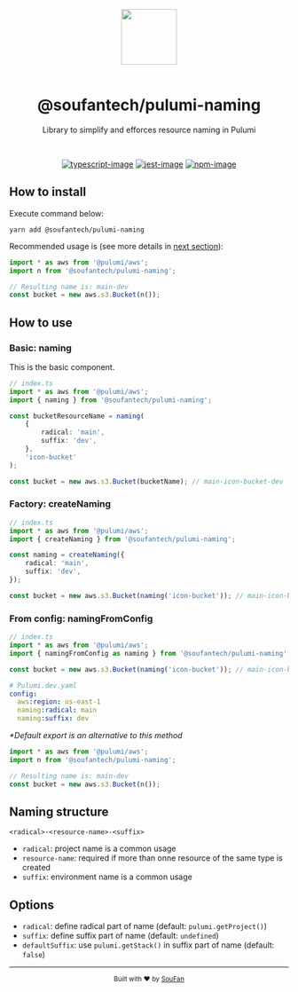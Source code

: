 <div align="center">
  <img src="https://avatars2.githubusercontent.com/u/61063724?s=200&v=4" width="100px">
</div>

<br />

<div align="center">
  <h1>@soufantech/pulumi-naming</h1>
  <p>Library to simplify and efforces resource naming in Pulumi</p>
</div>

<br />

<div align="center">

[![typescript-image]][typescript-url] [![jest-image]][jest-url] [![npm-image]][npm-url]

</div>

## How to install

Execute command below:

```shell
yarn add @soufantech/pulumi-naming
```

Recommended usage is (see more details in [next section](https://github.com/soufantech/pulumi-naming#from-config-namingfromconfig)):

```typescript
import * as aws from '@pulumi/aws';
import n from '@soufantech/pulumi-naming';

// Resulting name is: main-dev
const bucket = new aws.s3.Bucket(n());
```

## How to use

### Basic: naming

This is the basic component.

```typescript
// index.ts
import * as aws from '@pulumi/aws';
import { naming } from '@soufantech/pulumi-naming';

const bucketResourceName = naming(
    {
        radical: 'main',
        suffix: 'dev',
    },
    'icon-bucket'
);

const bucket = new aws.s3.Bucket(bucketName); // main-icon-bucket-dev
```

### Factory: createNaming

```typescript
// index.ts
import * as aws from '@pulumi/aws';
import { createNaming } from '@soufantech/pulumi-naming';

const naming = createNaming({
    radical: 'main',
    suffix: 'dev',
});

const bucket = new aws.s3.Bucket(naming('icon-bucket')); // main-icon-bucket-dev
```

### From config: namingFromConfig

```typescript
// index.ts
import * as aws from '@pulumi/aws';
import { namingFromConfig as naming } from '@soufantech/pulumi-naming';

const bucket = new aws.s3.Bucket(naming('icon-bucket')); // main-icon-bucket-dev
```

```yaml
# Pulumi.dev.yaml
config:
  aws:region: us-east-1
  naming:radical: main
  naming:suffix: dev
```

_*Default export is an alternative to this method_

```typescript
import * as aws from '@pulumi/aws';
import n from '@soufantech/pulumi-naming';

// Resulting name is: main-dev
const bucket = new aws.s3.Bucket(n());
```

## Naming structure

`<radical>-<resource-name>-<suffix>`

- `radical`: project name is a common usage
- `resource-name`: required if more than onne resource of the same type is created
- `suffix`: environment name is a common usage

## Options

- `radical`: define radical part of name (default: `pulumi.getProject()`)
- `suffix`: define suffix part of name (default: `undefined`)
- `defaultSuffix`: use `pulumi.getStack()` in suffix part of name (default: `false`)

---

<div align="center">
  <sub>Built with ❤︎ by <a href="https://soufan.com.br">SouFan</a></sub>
</div>

[typescript-image]: https://img.shields.io/badge/Typescript-294E80.svg?style=for-the-badge&logo=typescript
[typescript-url]: "typescript"

[npm-image]: https://img.shields.io/npm/v/@soufantech/node-ts-lib-boilerplate.svg?style=for-the-badge&logo=npm
[npm-url]: https://npmjs.org/package/@soufantech/pulumi-naming "npm"

[jest-image]: https://img.shields.io/badge/tested_with-jest-99424f.svg?style=for-the-badge&logo=jest
[jest-url]: https://github.com/facebook/jest "jest"
